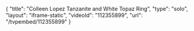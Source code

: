 {
    "title": "Colleen Lopez Tanzanite and White Topaz Ring",
    "type": "solo",
    "layout": "iframe-static",
    "videoId": "112355899",
    "url": "\/tvpembed\/112355899"
}